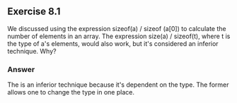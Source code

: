 ## Exercise 8.1
We discussed using the expression sizeof(a) / sizeof (a[0]) to calculate the number of elements in an array. The expression size(a) / sizeof(t), where t is the type of a's elements, would also work, but it's considered an inferior technique. Why?

### Answer 
The is an inferior technique because it's dependent on the type.  The former allows one to change the type in one place.
